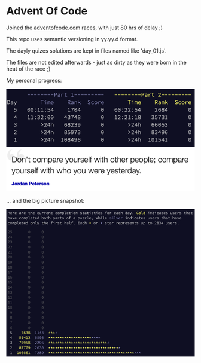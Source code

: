 # Advent Of Code

Joined the [adventofcode.com](https://adventofcode.com) races, with just 80 hrs of delay ;)

This repo uses semantic versioning in yy.yy.d format.

The dayly quizes solutions are kept in files named like 'day_01.js'.

The files are not edited afterwards - just as dirty as they were born in the heat of the race ;)

My personal progress:

![](progress.png) ![](quote.png)

... and the big picture snapshot:

![](stats.png)

